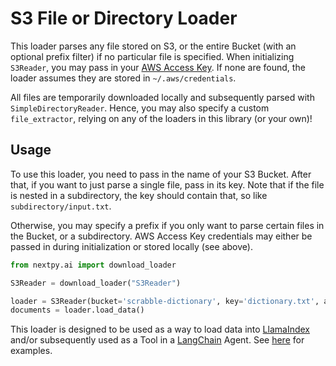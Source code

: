 # S3 File or Directory Loader

This loader parses any file stored on S3, or the entire Bucket (with an optional prefix filter) if no particular file is specified. When initializing `S3Reader`, you may pass in your [AWS Access Key](https://docs.aws.amazon.com/IAM/latest/UserGuide/id_credentials_access-keys.html). If none are found, the loader assumes they are stored in `~/.aws/credentials`.

All files are temporarily downloaded locally and subsequently parsed with `SimpleDirectoryReader`. Hence, you may also specify a custom `file_extractor`, relying on any of the loaders in this library (or your own)!

## Usage

To use this loader, you need to pass in the name of your S3 Bucket. After that, if you want to just parse a single file, pass in its key. Note that if the file is nested in a subdirectory, the key should contain that, so like `subdirectory/input.txt`.

Otherwise, you may specify a prefix if you only want to parse certain files in the Bucket, or a subdirectory. AWS Access Key credentials may either be passed in during initialization or stored locally (see above).

```python
from nextpy.ai import download_loader

S3Reader = download_loader("S3Reader")

loader = S3Reader(bucket='scrabble-dictionary', key='dictionary.txt', aws_access_id='[ACCESS_KEY_ID]', aws_access_secret='[ACCESS_KEY_SECRET]')
documents = loader.load_data()
```

This loader is designed to be used as a way to load data into [LlamaIndex](https://github.com/jerryjliu/gpt_index/tree/main/gpt_index) and/or subsequently used as a Tool in a [LangChain](https://github.com/hwchase17/langchain) Agent. See [here](https://github.com/emptycrown/llama-hub/tree/main) for examples.
